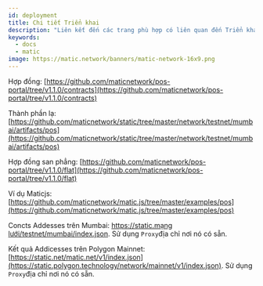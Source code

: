 ```yaml
---
id: deployment
title: Chi tiết Triển khai
description: "Liên kết đến các trang phù hợp có liên quan đến Triển khai."
keywords:
  - docs
  - matic
image: https://matic.network/banners/matic-network-16x9.png
---
```


Hợp đồng: [https://github.com/maticnetwork/pos-portal/tree/v1.1.0/contracts](https://github.com/maticnetwork/pos-portal/tree/v1.1.0/contracts)

Thành phần lạ: [https://github.com/maticnetwork/static/tree/master/network/testnet/mumbai/artifacts/pos](https://github.com/maticnetwork/static/tree/master/network/testnet/mumbai/artifacts/pos)

Hợp đồng san phẳng: [https://github.com/maticnetwork/pos-portal/tree/v1.1.0/flat](https://github.com/maticnetwork/pos-portal/tree/v1.1.0/flat)

Ví dụ Maticjs: [https://github.com/maticnetwork/matic.js/tree/master/examples/pos](https://github.com/maticnetwork/matic.js/tree/master/examples/pos)

Concts Addesses trên Mumbai: [https://static.mạng lưới/testnet/mumbai/index.json](https://static.polygon.technology/network/testnet/mumbai/index.json). Sử dụng `Proxy`địa chỉ nơi nó có sẵn.

Kết quả Addicesses trên Polygon Mainnet: [https://static.net/matic.net/v1/index.json](https://static.polygon.technology/network/mainnet/v1/index.json). Sử dụng `Proxy`địa chỉ nơi nó có sẵn.
